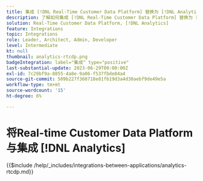 ```yaml
---
title: 集成 [!DNL Real-Time Customer Data Platform] 替换为 [!DNL Analytics]
description: 了解如何集成 [!DNL Real-Time Customer Data Platform] 替换为 [!DNL Analytics].
solution: Real-Time Customer Data Platform, [!DNL Analytics]
feature: Integrations
topic: Integrations
role: Leader, Architect, Admin, Developer
level: Intermediate
kt: null
thumbnail: analytics-rtcdp.png
badgeIntegration: label="集成" type="positive"
last-substantial-update: 2023-06-29T00:00:00Z
exl-id: 7c29bf9a-8855-4a8e-9a06-f537fbde84a4
source-git-commit: 509b227f360718e81fb19d3a4d30aebf9de49e5a
workflow-type: tm+mt
source-wordcount: '15'
ht-degree: 6%

---
```


# 将Real-time Customer Data Platform与集成 [!DNL Analytics]

{{$include /help/_includes/integrations-between-applications/analytics-rtcdp.md}}
